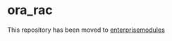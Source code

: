 # ora_rac

This repository has been moved to [enterprisemodules](https://github.com/enterprisemodules/ora_rac)